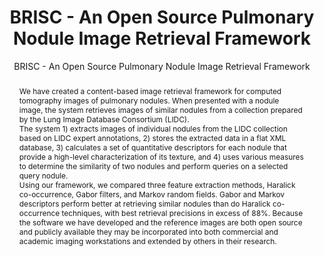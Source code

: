 ---
layout: paper
subtitle: BRISC - An Open Source Pulmonary Nodule Image Retrieval Framework
title: BRISC - An Open Source Pulmonary Nodule Image Retrieval Framework
published: 
  - name: Journal of Digital Imaging 2007
    files:
      - name: PDF
        link: /papers/brisc_paper_final.pdf
authors:
  - name: Michael Lam
    link: http://freearrow.com/
  - name: Tim Disney 
    link: http://disnetdev.com/
  - name: Daniela Raicu
    link: http://facweb.cs.depaul.edu/Dstan/
  - name: Jacob Furst
    link: http://www.cdm.depaul.edu/people/pages/facultyinfo.aspx?fid=365
  - name: David Channin
    link: http://www.informatik.uni-trier.de/~ley/db/indices/a-tree/c/Channin:David_S=.html
abstract: 
  We have created a content-based image retrieval framework for computed tomography 
  images of pulmonary nodules. When presented with a nodule image, 
  the system retrieves images of similar nodules from a collection prepared by the Lung 
  Image Database Consortium (LIDC). 


  The system 1) extracts images of individual nodules from the LIDC collection based on LIDC expert annotations, 
  2) stores the extracted data in a flat XML database, 
  3) calculates a set of quantitative descriptors for each nodule that 
  provide a high-level characterization of its texture, and 4) uses various measures to determine the 
  similarity of two nodules and perform queries on a selected query nodule. 


  Using our framework, we compared three feature extraction methods, Haralick co-occurrence, 
  Gabor filters, and Markov random fields. Gabor and Markov descriptors perform better at retrieving similar 
  nodules than do Haralick co-occurrence techniques, with best retrieval precisions in excess of 88%. 
  Because the software we have developed and the reference images are both open source and 
  publicly available they may be incorporated into both commercial and academic 
  imaging workstations and extended by others in their research.
---